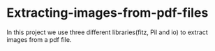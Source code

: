 # Extracting-images-from-pdf-files

In this project we use three different libraries(fitz, Pil and io) to extract images from a pdf file.
